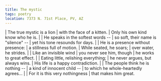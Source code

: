 ```yaml
---
title: The mystic
tags: poetry
location: 7373 N. 71st Place, PV, AZ
---
```


| The true mystic is a lion
| with the face of a kitten.
| Only his own kind know who he is.
|
| He speaks in the softest words --
| so soft, their name is "silence" --
| yet his tone resounds for days.
|
| He is a presence without presence:
| a stillness full of motion.
| While seated, he soars;
|   over water, he strides.
|
| Like an invisible wind
| you never see him, though
| he works to great effect.
|
| Eating little, relishing everything;
| he never argues, but always wins.
| His life is a happy contradiction.
|
| The people think he is nothing --
| a kind of innocent child --
| to which he whole-heartedly agrees...
|
| For it is this very nothingness
| that makes him great.
